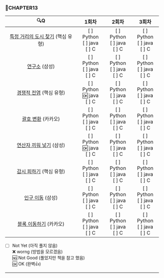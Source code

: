 ### :page_with_curl:CHAPTER13

|                                                 :mag:Q                                                  |               1회차                |               2회차               |               3회차               |
| :-----------------------------------------------------------------------------------------------------: | :--------------------------------: | :-------------------------------: | :-------------------------------: |
|            [특정 거리의 도시 찾기](https://www.acmicpc.net/problem/18352 "백준 링크") (핵심 유형)             | [ ] Python<br/>[ ] java<br/>[ ] C | [ ] Python<br/>[ ] java<br/>[ ] C | [ ] Python<br/>[ ] java<br/>[ ] C |
|                                  [연구소](https://www.acmicpc.net/problem/14502 "백준 링크") (삼성)                                   | [ ] Python<br/>[ ] java<br/>[ ] C | [ ] Python<br/>[ ] java<br/>[ ] C | [ ] Python<br/>[ ] java<br/>[ ] C |
|  [경쟁적 전염](https://www.acmicpc.net/problem/18405 "백준 링크") (핵심 유형)   | [ ] Python<br/>:ok: java<br/>[ ] C  | [ ] Python<br/>[ ] java<br/>[ ] C | [ ] Python<br/>[ ] java<br/>[ ] C |
| [괄호 변환](https://programmers.co.kr/learn/courses/30/lessons/60058 "프로그래머스 링크") (카카오)  | [ ] Python<br/>[ ] java<br/>[ ] C  | [ ] Python<br/>[ ] java<br/>[ ] C | [ ] Python<br/>[ ] java<br/>[ ] C |
|                      [연산자 끼워 넣기](https://www.acmicpc.net/problem/14888 "백준 링크") (삼성)                      | [ ] Python<br/>:ok: java<br/>[ ] C  | [ ] Python<br/>[ ] java<br/>[ ] C | [ ] Python<br/>[ ] java<br/>[ ] C |
| [감시 피하기](https://www.acmicpc.net/problem/18428 "백준 링크") (핵심 유형) | [ ] Python<br/>[ ] java<br/>[ ] C  | [ ] Python<br/>[ ] java<br/>[ ] C | [ ] Python<br/>[ ] java<br/>[ ] C |
|                  [인구 이동](https://www.acmicpc.net/problem/16234 "백준 링크") (삼성)                  | [ ] Python<br/>[ ] java<br/>[ ] C  | [ ] Python<br/>[ ] java<br/>[ ] C | [ ] Python<br/>[ ] java<br/>[ ] C |
|   [블록 이동하기](https://programmers.co.kr/learn/courses/30/lessons/60063 "프로그래머스 링크") (카카오)    | [ ] Python<br/>[ ] java<br/>[ ] C  | [ ] Python<br/>[ ] java<br/>[ ] C | [ ] Python<br/>[ ] java<br/>[ ] C |

- [ ] Not Yet (아직 풀지 않음)<br/>
      :x: worng (방법을 모르겠음)<br/>
      :ng: Not Good (풀었지만 책을 참고 했음)<br/>
      :ok: OK (완벽:+1:)<br/>

---
